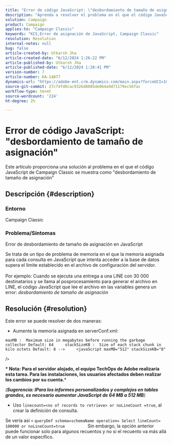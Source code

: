 ```yaml
---
title: "Error de código JavaScript: \"desbordamiento de tamaño de asignación\""
description: "Aprenda a resolver el problema en el que el código JavaScript de Campaign Classic se muestra como \"desbordamiento de tamaño de asignación\"."
solution: Campaign
product: Campaign
applies-to: "Campaign Classic"
keywords: "KCS,Error de asignación de JavaScript, Campaign Classic"
resolution: Resolution
internal-notes: null
bug: false
article-created-by: Utkarsh Jha
article-created-date: "6/12/2024 1:26:22 PM"
article-published-by: Utkarsh Jha
article-published-date: "6/12/2024 1:28:41 PM"
version-number: 7
article-number: KA-14877
dynamics-url: "https://adobe-ent.crm.dynamics.com/main.aspx?forceUCI=1&pagetype=entityrecord&etn=knowledgearticle&id=86ab5257-bf28-ef11-840a-00224808decd"
source-git-commit: 27c74fd0cac932bd8085de064a9d71179ec56fac
workflow-type: tm+mt
source-wordcount: '224'
ht-degree: 2%

---
```


# Error de código JavaScript: &quot;desbordamiento de tamaño de asignación&quot;


Este artículo proporciona una solución al problema en el que el código JavaScript de Campaign Classic se muestra como &quot;desbordamiento de tamaño de asignación&quot;

## Descripción {#description}


### Entorno

Campaign Classic

### Problema/Síntomas

Error de desbordamiento de tamaño de asignación en JavaScript

Se trata de un tipo de problema de memoria en el que la memoria asignada para cada consulta en JavaScript que intenta acceder a la base de datos supera el límite establecido en el archivo de configuración del servidor.
<br><br>Por ejemplo: Cuando se ejecuta una entrega a una LINE con 30 000 destinatarios y se llama al posprocesamiento para generar el archivo en LINE, el código JavaScript que lee el archivo en las variables genera un error: *desbordamiento de tamaño de asignación*









## Resolución {#resolution}

Este error se puede resolver de dos maneras:<br>
- Aumente la memoria asignada en serverConf.xml:





```
maxMB :  Maximum size in megabytes before running the garbage collector Default: 64     stackSizeKB :  Size of each stack chunk in kilo octets Default: 8 -->     <javaScript maxMB="512" stackSizeKB="8"
```

/`>`


<b>* Nota: Para el servidor alojado, el equipo TechOps de Adobe realizaría esta tarea. Para las instalaciones, los usuarios afectados deben realizar los cambios por su cuenta.</b>*



*(<b>Sugerencia: I</b><b>Para los informes personalizados y complejos en tablas grandes, es necesario aumentar JavaScript de 64 MB a 512 MB</b>)*



- Uso `linecount=<no of records to retrieve> or noLineCount =true`, al crear la definición de consulta.


Se vería así `<` `queryDef schema=schemaName operation= Select lineCount= 100000 or noLineCount=true`
                 Sin embargo, la opción anterior puede funcionar solo para algunos recuentos y no si el recuento va más allá de un valor específico.
